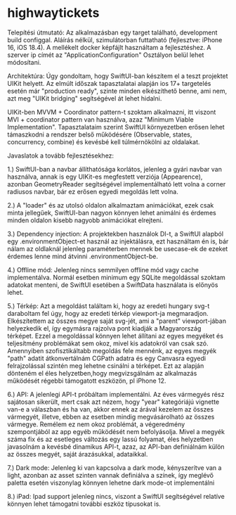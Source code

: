 # highwaytickets

Telepítési útmutató:
Az alkalmazásban egy target található, development build configgal. Aláírás nélkül, szimulátorban futtatható (fejlesztve: iPhone 16, iOS 18.4).
A mellékelt docker képfájlt használtam a fejlesztéshez. A szerver ip címét az "ApplicationConfiguration" Osztályon belül lehet módosítani.

Architektúra:
Úgy gondoltam, hogy SwiftUI-ban készítem el a teszt projektet UIKit helyett. Az elmúlt időszak tapasztalatai alapján ios 17+ targetelés esetén már "production ready", szinte minden elkészíthető benne, ami nem, azt meg "UIKit bridging" segítségével át lehet hidalni.

UIKit-ben MVVM + Coordinator pattern-t szoktam alkalmazni, itt viszont MVI + coordinator pattern van használva, azaz "Minimum Viable Implementation". 
Tapasztalataim szerint SwiftUI környezetben erősen lehet támaszkodni a rendszer belső működésére (Observable, states, concurrency, combine) és kevésbé kell túlmérnökölni az oldalakat. 

Javaslatok a tovább fejlesztésekhez:

1.) SwiftUI-ban a navbar állíthatósága korlátos, jelenleg a gyári navbar van használva, annak is egy UIKit-es megfestett verziója (Appearence), azonban GeometryReader segítségével implementálható lett volna a corner radiusos navbar, bár ez erősen egyedi megoldás lett volna.

2.) A "loader" és az utolsó oldalon alkalmaztam animációkat, ezek csak minta jellegűek, SwiftUI-ban nagyon könnyen lehet animálni és érdemes minden oldalon kisebb nagyobb animációkat elrejteni.

3.) Dependency injection: A projektekben használok DI-t, a SwiftUI alapból egy .environmentObject-et használ az injektálásra, ezt használtam én is, bár nálam az oldlaknál jelenleg paraméterben mennek be usecase-ek de ezeket érdemes lenne mind átvinni .environmentObject-be.

4.) Offline mód: Jelenleg nincs semmilyen offline mód vagy cache implementálva. Normál esetben minimum egy SQLite megoldással szoktam adatokat menteni, de SwiftUI esetében a SwiftData használata is előnyös lehet. 

5.) Térkép: Azt a megoldást találtam ki, hogy az eredeti hungary svg-t daraboltam fel úgy, hogy az eredeti térkép viewport-ja megmaradjon. Elkészítettem az összes megye saját svg-jét, ami a "parent" viewport-jában helyezkedik el, így egymásra rajzolva pont kiadják a Magyarország térképet. Ezzel a megoldással könnyen lehet állítani az egyes megyéket és teljesítmény problémákat sem okoz, mivel kis adatokról van csak szó. Amennyiben szofisztikáltabb megoldás fele mennénk, az egyes megyék "path" adatit átkonvertálnám CGPath adatra és egy Canvasra egyedi felrajzolással szintén meg lehetne csinálni a térképet. Ezt az alapján dönteném el éles helyzetben,hogy megvizsgálnám az alkalmazás működését régebbi támogatott eszközön, pl iPhone 12.

6.) API: A jelenlegi API-t próbáltam implementálni. Az éves vármegyés rész sajátosan sikerült, mert csak azt nézem, hogy "year" kategóriájú vignette van-e a válaszban és ha van, akkor ennek az árával kezelem az összes vármegyét, illetve, ebben az esetben mindig megvásárolható az összes vármegye. Remélem ez nem okoz problémát, a végeredmény szempontjából az app egyéb működését nem befolyásolja. Mivel a megyék száma fix és az esetleges változás egy lassú folyamat, éles helyzetben javasolnám a kevésbé dinamikus API-t, azaz, az API-ban definiálnám külön az összes megyét, saját árazásukkal, adataikkal.

7.) Dark mode: Jelenleg ki van kapcsolva a dark mode, kényszerítve van a light, azonban az asset szinten vannak definiálva a színek, így meglévő paletta esetén viszonylag könnyen lehetne dark mode-ot implementálni

8.) iPad: Ipad support jelenleg nincs, viszont a SwiftUI segítségével relatíve könnyen lehet támogatni további eszköz típusokat is.
